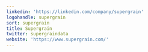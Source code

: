 ```yaml
---
linkedin: 'https://linkedin.com/company/supergrain'
logohandle: supergrain
sort: supergrain
title: Supergrain
twitter: supergraindata
website: 'https://www.supergrain.com/'
---
```

